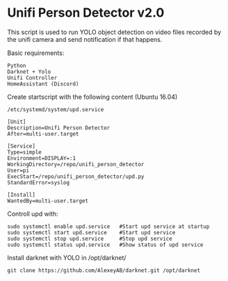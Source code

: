 # Unifi Person Detector v2.0
This script is used to run YOLO object detection on video files recorded by the unifi camera and send notification if that happens.


Basic requirements:
```
Python 
Darknet + Yolo
Unifi Controller
HomeAssistant (Discord)
```

Create startscript with the following content (Ubuntu 16.04)
```
/etc/systemd/system/upd.service

[Unit]
Description=Unifi Person Detector
After=multi-user.target

[Service]
Type=simple
Environment=DISPLAY=:1
WorkingDirectory=/repo/unifi_person_detector
User=pi
ExecStart=/repo/unifi_person_detector/upd.py
StandardError=syslog

[Install]
WantedBy=multi-user.target
```

Controll upd with:
```
sudo systemctl enable upd.service   #Start upd service at startup
sudo systemctl start upd.service    #Start upd service
sudo systemctl stop upd.service     #Stop upd service
sudo systemctl status upd.service   #Show status of upd service
```

Install darknet with YOLO in /opt/darknet/ 
```
git clone https://github.com/AlexeyAB/darknet.git /opt/darknet
```
